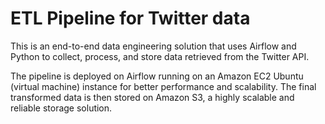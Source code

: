 # ETL Pipeline for Twitter data
This is an end-to-end data engineering solution that uses Airflow and Python to collect, process, and store data retrieved from the Twitter API.

The pipeline is deployed on Airflow running on an Amazon EC2 Ubuntu (virtual machine) instance for better performance and scalability. The final transformed data is then stored on Amazon S3, a highly scalable and reliable storage solution. 
